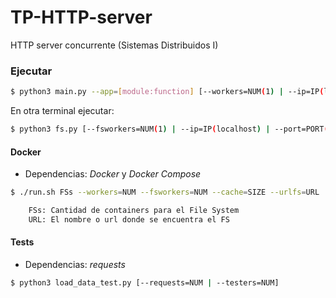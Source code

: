 # TP-HTTP-server

HTTP server concurrente (Sistemas Distribuidos I)

### Ejecutar

```bash
$ python3 main.py --app=[module:function] [--workers=NUM(1) | --ip=IP(localhost) | --port=PORT(8888) ]
```
En otra terminal ejecutar:

```bash
$ python3 fs.py [--fsworkers=NUM(1) | --ip=IP(localhost) | --port=PORT(8888) | --cache=SIZE(100 entries)]
```

#### Docker

- Dependencias: _Docker_ y _Docker Compose_

```bash
$ ./run.sh FSs --workers=NUM --fsworkers=NUM --cache=SIZE --urlfs=URL

	FSs: Cantidad de containers para el File System
	URL: El nombre o url donde se encuentra el FS
```

#### Tests

- Dependencias: _requests_

```bash
$ python3 load_data_test.py [--requests=NUM | --testers=NUM]
```

